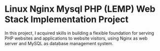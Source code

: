 

# Linux Nginx Mysql PHP (LEMP) Web Stack Implementation Project



 In this project, I acquired skills in building a flexible foundation for serving PHP websites and applications to website visitors, using Nginx as web server and MySQL as database management system.
